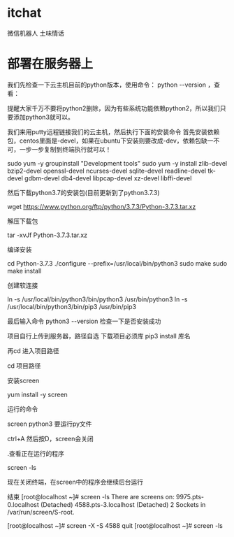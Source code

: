 # itchat
微信机器人 土味情话

# 部署在服务器上

我们先检查一下云主机目前的python版本，使用命令：
python --version
，查看：


提醒大家千万不要将python2删除，因为有些系统功能依赖python2，所以我们只要添加python3就可以。

我们来用putty远程链接我们的云主机，然后执行下面的安装命令
首先安装依赖包，centos里面是-devel，如果在ubuntu下安装则要改成-dev，依赖包缺一不可，一步一步复制到终端执行就可以！

sudo yum -y groupinstall "Development tools" sudo yum -y install zlib-devel bzip2-devel openssl-devel ncurses-devel sqlite-devel readline-devel tk-devel gdbm-devel db4-devel libpcap-devel xz-devel libffi-devel

然后下载python3.7的安装包(目前更新到了python3.7.3)

wget https://www.python.org/ftp/python/3.7.3/Python-3.7.3.tar.xz

解压下载包

tar -xvJf  Python-3.7.3.tar.xz

编译安装

cd Python-3.7.3 ./configure --prefix=/usr/local/bin/python3 sudo make sudo make install

创建软连接

ln -s /usr/local/bin/python3/bin/python3 /usr/bin/python3 ln -s /usr/local/bin/python3/bin/pip3 /usr/bin/pip3

最后输入命令 python3 --version 检查一下是否安装成功

项目自行上传到服务器，路径自选
下载项目必须库
pip3 install 库名


再cd 进入项目路径

cd 项目路径

安装screen

yum install -y screen

运行的命令

screen python3 要运行py文件

ctrl+A 然后按D，screen会关闭

.查看正在运行的程序

screen -ls

现在关闭终端，在screen中的程序会继续后台运行

结束
[root@localhost ~]# screen -ls
There are screens on:
9975.pts-0.localhost (Detached)
4588.pts-3.localhost (Detached)
2 Sockets in /var/run/screen/S-root.
 
[root@localhost ~]# screen -X -S 4588 quit
[root@localhost ~]# screen -ls

